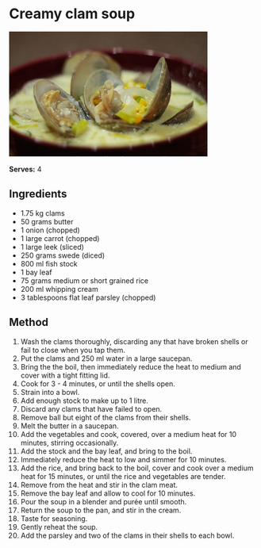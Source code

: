 # Creamy clam soup

![Creamy clam soup](resources/clam-corn-chowder.jpg)

**Serves:** 4

## Ingredients
- 1.75 kg clams
- 50 grams butter
- 1 onion (chopped)
- 1 large carrot (chopped)
- 1 large leek (sliced)
- 250 grams swede (diced)
- 800 ml fish stock
- 1 bay leaf
- 75 grams medium or short grained rice
- 200 ml whipping cream
- 3 tablespoons flat leaf parsley (chopped)

## Method
1. Wash the clams thoroughly, discarding any that have broken shells or fail to close when you tap them.
1. Put the clams and 250 ml water in a large saucepan.
1. Bring the the boil, then immediately reduce the heat to medium and cover with a tight fitting lid.
1. Cook for 3 - 4 minutes, or until the shells open.
1. Strain into a bowl.
1. Add enough stock to make up to 1 litre.
1. Discard any clams that have failed to open.
1. Remove ball but eight of the clams from their shells.
1. Melt the butter in a saucepan.
1. Add the vegetables and cook, covered, over a medium heat for 10 minutes, stirring occasionally.
1. Add the stock and the bay leaf, and bring to the boil.
1. Immediately reduce the heat to low and simmer for 10 minutes. 
1. Add the rice, and bring back to the boil, cover and cook over a medium heat for 15 minutes, or until the rice and vegetables are tender.
1. Remove from the heat and stir in the clam meat.
1. Remove the bay leaf and allow to cool for 10 minutes.
1. Pour the soup in a blender and purée until smooth.
1. Return the soup to the pan, and stir in the cream.
1. Taste for seasoning.
1. Gently reheat the soup. 
1. Add the parsley and two of the clams in their shells to each bowl.